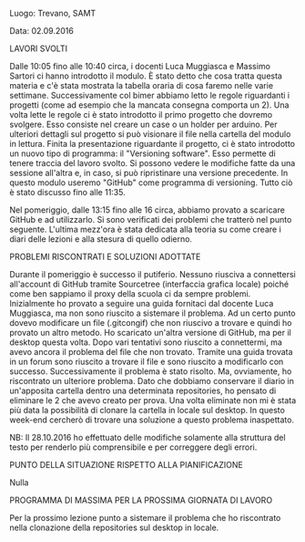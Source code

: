 Luogo: Trevano, SAMT

Data: 02.09.2016

LAVORI SVOLTI

Dalle 10:05 fino alle 10:40 circa, i docenti Luca Muggiasca e Massimo Sartori ci hanno introdotto il modulo. È stato detto che cosa tratta questa materia e c'è stata mostrata la tabella oraria di cosa faremo nelle varie settimane. Successivamente col bimer abbiamo letto le regole riguardanti i progetti (come ad esempio che la mancata consegna comporta un 2). 
Una volta lette le regole ci è stato introdotto il primo progetto che dovremo svolgere. Esso consiste nel creare un case o un holder per arduino. Per ulteriori dettagli sul progetto si può visionare il file nella cartella del modulo in lettura.
Finita la presentazione riguardante il progetto, ci è stato introdotto un nuovo tipo di programma: il "Versioning software". Esso permette di tenere traccia del lavoro svolto. Si possono vedere le modifiche fatte da una sessione all'altra e, in caso, si può ripristinare una versione precedente.
In questo modulo useremo "GitHub" come programma di versioning. Tutto ciò è stato discusso fino alle 11:35.

Nel pomeriggio, dalle 13:15 fino alle 16 circa, abbiamo provato a scaricare GitHub e ad utilizzarlo. Si sono verificati dei problemi che tratterò nel punto seguente. 
L'ultima mezz'ora è stata dedicata alla teoria su come creare i diari delle lezioni e alla stesura di quello odierno.

PROBLEMI RISCONTRATI E SOLUZIONI ADOTTATE

Durante il pomeriggio è successo il putiferio. Nessuno riusciva a connettersi all'account di GitHub tramite Sourcetree (interfaccia grafica locale) poiché come ben sappiamo il proxy della scuola ci da sempre problemi. Inizialmente ho provato a seguire una guida fornitaci dal docente Luca Muggiasca, ma non sono riuscito a sistemare il problema. Ad un certo punto dovevo modificare un file (.gitcongif) che non riuscivo a trovare e quindi ho provato un altro metodo. Ho scaricato un'altra versione di GitHub, ma per il desktop questa volta. Dopo vari tentativi sono riuscito a connettermi, ma avevo ancora il problema del file che non trovato. Tramite una guida trovata in un forum sono riuscito a trovare il file e sono riuscito a modificarlo con successo. Successivamente il problema è stato risolto. Ma, ovviamente, ho riscontrato un ulteriore problema. Dato che dobbiamo conservare il diario in un'apposita cartella dentro una determinata repositories, ho pensato di eliminare le 2 che avevo creato per prova. Una volta eliminate non mi è stata più data la possibilità di clonare la cartella in locale sul desktop. In questo week-end cercherò di trovare una soluzione a questo problema inaspettato.

NB: Il 28.10.2016 ho effettuato delle modifiche solamente alla struttura del testo per renderlo più comprensibile e per correggere degli errori.

PUNTO DELLA SITUAZIONE RISPETTO ALLA PIANIFICAZIONE
 
Nulla
 
PROGRAMMA DI MASSIMA PER LA PROSSIMA GIORNATA DI LAVORO 
 
Per la prossimo lezione punto a sistemare il problema che ho riscontrato nella clonazione della repositories sul desktop in locale. 
